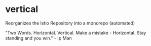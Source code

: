# vertical
Reorganizes the Istio Repository into a monorepo (automated)

"Two Words. Horizontal. Vertical. Make a mistake - Horizontal. Stay standing and you win." - Ip Man
